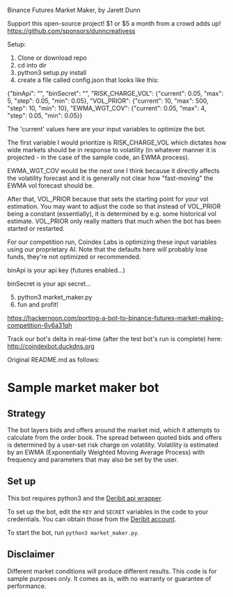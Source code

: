 Binance Futures Market Maker, by Jarett Dunn


Support this open-source project! $1 or $5 a month from a crowd adds up! https://github.com/sponsors/dunncreativess


Setup:


1. Clone or download repo
2. cd into dir
3. python3 setup.py install
4. create a file called config.json that looks like this:


{"binApi": "",
	"binSecret": "",
	"RISK_CHARGE_VOL": {"current": 0.05, "max": 5, "step": 0.05, "min": 0.05}, "VOL_PRIOR": {"current": 10, "max": 500, "step": 10, "min": 10}, "EWMA_WGT_COV": {"current": 0.05, "max": 4, "step": 0.05, "min": 0.05}}


The 'current' values here are your input variables to optimize the bot.


The first variable I would prioritize is RISK_CHARGE_VOL which dictates how wide markets should be in response to volatility (in whatever manner it is projected - in the case of the sample code, an EWMA process).



EWMA_WGT_COV would be the next one I think because it directly affects the volatility forecast and it is generally not clear how "fast-moving" the EWMA vol forecast should be.



After that, VOL_PRIOR because that sets the starting point for your vol estimation. You may want to adjust the code so that instead of VOL_PRIOR being a constant (essentially), it is determined by e.g. some historical vol estimate. VOL_PRIOR only really matters that much when the bot has been started or restarted.



For our competition run, Coindex Labs is optimizing these input variables using our proprietary AI. Note that the defaults here will probably lose funds, they're not optimized or recommended.



binApi is your api key (futures enabled...)


binSecret is your api secret...


5. python3 market_maker.py
6. fun and profit!


https://hackernoon.com/porting-a-bot-to-binance-futures-market-making-competition-6v6a31qh


Track our bot's delta in real-time (after the test bot's run is complete) here: http://coindexbot.duckdns.org


Original README.md as follows:


Sample market maker bot
===

Strategy
---

The bot layers bids and offers around the market mid, which it attempts to calculate from the order book. The spread between quoted bids and offers is determined by a user-set risk charge on volatility. Volatility is estimated by an EWMA (Exponentially Weighted Moving Average Process) with frequency and parameters that may also be set by the user.

Set up
---

This bot requires python3 and the [Deribit api wrapper](https://pypi.org/project/deribit_api/).

To set up the bot, edit the `KEY` and `SECRET` variables in the code to your credentials. You can obtain those from the [Deribit account](https://www.deribit.com/main#/account?scrollTo=api).

To start the bot, run `python3 market_maker.py`.

Disclaimer
---

Different market conditions will produce different results. This code is for sample purposes only. It comes as is, with no warranty or guarantee of performance.
